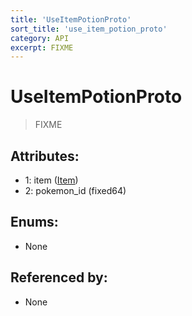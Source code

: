 ```yaml
---
title: 'UseItemPotionProto'
sort_title: 'use_item_potion_proto'
category: API
excerpt: FIXME
---
```


# UseItemPotionProto

> FIXME

## Attributes:

- 1: item ([Item](../../enums/Item/))
- 2: pokemon_id (fixed64)

## Enums:

- None

## Referenced by:

- None
